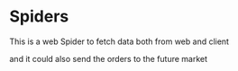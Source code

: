 # Spiders
This is a web Spider to fetch data both from web and client 

and it could also send the orders to the future market
